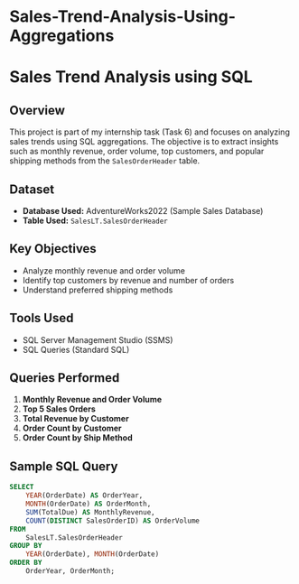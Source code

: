 # Sales-Trend-Analysis-Using-Aggregations

# Sales Trend Analysis using SQL

## Overview

This project is part of my internship task (Task 6) and focuses on analyzing sales trends using SQL aggregations. The objective is to extract insights such as monthly revenue, order volume, top customers, and popular shipping methods from the `SalesOrderHeader` table.

## Dataset

- **Database Used:** AdventureWorks2022 (Sample Sales Database)
- **Table Used:** `SalesLT.SalesOrderHeader`

## Key Objectives

- Analyze monthly revenue and order volume
- Identify top customers by revenue and number of orders
- Understand preferred shipping methods

## Tools Used

- SQL Server Management Studio (SSMS)
- SQL Queries (Standard SQL)

## Queries Performed

1. **Monthly Revenue and Order Volume**
2. **Top 5 Sales Orders**
3. **Total Revenue by Customer**
4. **Order Count by Customer**
5. **Order Count by Ship Method**

## Sample SQL Query

```sql
SELECT 
    YEAR(OrderDate) AS OrderYear,
    MONTH(OrderDate) AS OrderMonth,
    SUM(TotalDue) AS MonthlyRevenue,
    COUNT(DISTINCT SalesOrderID) AS OrderVolume
FROM 
    SalesLT.SalesOrderHeader
GROUP BY 
    YEAR(OrderDate), MONTH(OrderDate)
ORDER BY 
    OrderYear, OrderMonth;
